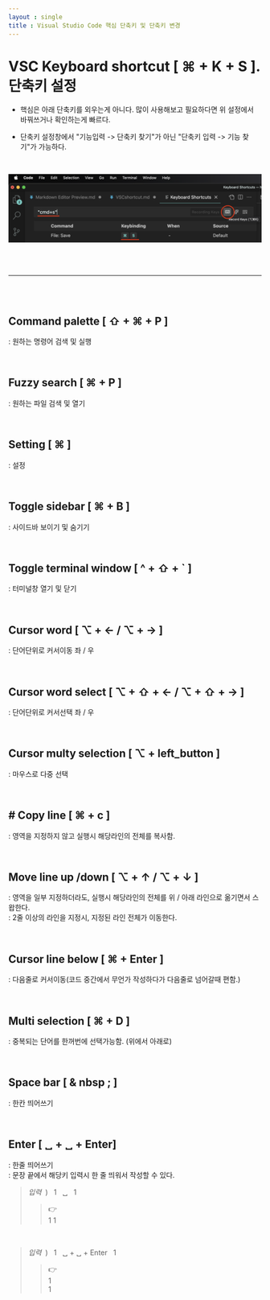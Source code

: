 ```yaml
---
layout : single
title : Visual Studio Code 핵심 단축키 및 단축키 변경
---
```

# VSC Keyboard shortcut [ ⌘ + K + S ]. 단축키 설정  

- 핵심은 아래 단축키를 외우는게 아니다. 많이 사용해보고 필요하다면 위 설정에서 바꿔쓰거나 확인하는게 빠르다.

- 단축키 설정창에서 "기능입력 -> 단축키 찾기"가 아닌 "단축키 입력 -> 기능 찾기"가 가능하다.

<br>

![image description](https://github.com/hymr/hymr.github.io/blob/master/_images/shortcut.png?raw=true)

<br><br>

---

<br><br>


## Command palette [ ⇧ + ⌘ + P ]
: 원하는 명령어 검색 및 실행

<br>

## Fuzzy search [ ⌘ + P ]  
: 원하는 파일 검색 및 열기

<br>

## Setting [ ⌘ ]
: 설정

<br>

## Toggle sidebar [ ⌘ + B ]
: 사이드바 보이기 및 숨기기

<br>

## Toggle terminal window [ ^ + ⇧ + ` ]
: 터미널창 열기 및 닫기

<br>

## Cursor word [ ⌥ + ←  /  ⌥ + → ]
: 단어단위로 커서이동 좌 / 우

<br>

## Cursor word select [ ⌥ + ⇧ + ←  /  ⌥ + ⇧ + → ]
: 단어단위로 커서선택 좌 / 우

<br>

## Cursor multy selection [ ⌥ + left_button ]
: 마우스로 다중 선택

<br>

## # Copy line [ ⌘ + c ]
: 영역을 지정하지 않고 실행시 해당라인의 전체를 복사함.  

<br>

## Move line up /down [ ⌥ + ↑ / ⌥ + ↓ ]
: 영역을 일부 지정하더라도, 실행시 해당라인의 전체를 위 / 아래 라인으로 옮기면서 스왑한다.  
: 2줄 이상의 라인을 지정시, 지정된 라인 전체가 이동한다.

<br>

## Cursor line below [ ⌘ + Enter ]
: 다음줄로 커서이동(코드 중간에서 무언가 작성하다가 다음줄로 넘어갈때 편함.)

<br>

## Multi selection [ ⌘ + D ]
: 중복되는 단어를 한꺼번에 선택가능함. (위에서 아래로)  

<br>

## Space bar [ & nbsp ; ]  
: 한칸 띄어쓰기

<br>

## Enter [ ␣ + ␣ + Enter]
: 한줄 띄어쓰기  
: 문장 끝에서 해당키 입력시 한 줄 띄워서 작성할 수 있다.  
>*입력* &nbsp;) &nbsp; 1 &nbsp; ␣ &nbsp; 1
>> 👉 &nbsp;  
1 1

<br>

>*입력* &nbsp;) &nbsp; 1 &nbsp; ␣ + ␣ + Enter &nbsp; 1
>> 👉 &nbsp;  
1  
1
